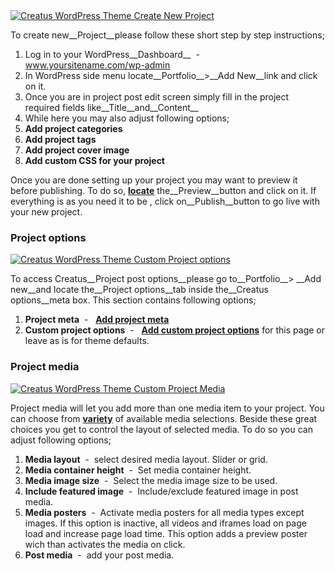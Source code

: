 <div class="thz-lightbox-gallery" markdown="1">


<div class="thz-doc-image max">
<a class="thz-lightbox mfp-image" href="../../docs-media/add-project.jpg" data-mfp-title="Creatus WordPress Theme Create New Project" data-modal-size="large">
	<img src="../../docs-media/add-project.jpg" alt="Creatus WordPress Theme Create New Project" />
</a>
</div>

To create new__Project__please follow these short step by step instructions;

1. Log in to your WordPress__Dashboard__&nbsp; - &nbsp; www.yoursitename.com/wp-admin
2. In WordPress side menu locate__Portfolio__>__Add New__link and click on it.
3. Once you are in project post edit screen simply fill in the project required fields like__Title__and__Content__
4. While here you may also adjust following options;
 1. __Add project categories__
 1. __Add project tags__
 1. __Add project cover image__
 1. __Add custom CSS for your project__
 

Once you are done setting up your project you may want to preview it before publishing. To do so, <a class="thz-lightbox mfp-image" href="../../docs-media/preview-publish-post.jpg" data-mfp-title="Creatus WordPress Theme Preview and publish event" data-modal-size="large">__locate__</a>  the__Preview__button and click on it. If everything is as you need it to be , click on__Publish__button to go live with your new project.

 
### Project options
<div class="thz-doc-image max">
<a class="thz-lightbox mfp-image" href="../../docs-media/project-options-1.jpg" data-mfp-title="Creatus WordPress Theme Custom Project options" data-modal-size="large">
	<img src="../../docs-media/project-options-1.jpg" alt="Creatus WordPress Theme Custom Project options" />
</a>
</div>

<div id="search" markdown="1">

To access Creatus__Project post options__please go to__Portfolio__> __Add new__and locate the__Project options__tab inside the__Creatus options__meta box. This section contains following options;


1. __Project meta__&nbsp; - &nbsp; <a class="thz-lightbox mfp-image" href="../../docs-media/project-options-meta.jpg" data-mfp-title="Creatus WordPress Theme Project meta options" data-modal-size="large">__Add project meta__</a>
1. __Custom project options__&nbsp; - &nbsp; <a class="thz-lightbox mfp-image" href="../../docs-media/project-options-2.jpg" data-mfp-title="Creatus WordPress Theme Custom Project options" data-modal-size="large">__Add custom project options__</a> for this page or leave as is for theme defaults.
</div>



### Project media

<div class="thz-doc-image max">
<a class="thz-lightbox mfp-image" href="../../docs-media/project-media.jpg" data-mfp-title="Creatus WordPress Theme Custom Project Media" data-modal-size="large">
	<img src="../../docs-media/project-media.jpg" alt="Creatus WordPress Theme Custom Project Media" />
</a>
</div>


Project media will let you add more than one media item to your project. You can choose from <a class="thz-lightbox mfp-image" href="../../docs-media/post-media-popup.jpg" data-mfp-title="Creatus WordPress Theme Project media popup" data-modal-size="large">__variety__</a> of available media selections. Beside these great choices you get to control the layout of selected media. To do so you can adjust following options;


1. __Media layout__&nbsp; -&nbsp; select desired media layout. Slider or grid.
1. __Media container height__&nbsp; -&nbsp; Set media container height.
1. __Media image size__&nbsp; -&nbsp; Select the media image size to be used.
1. __Include featured image__&nbsp; -&nbsp; Include/exclude featured image in post media.
1. __Media posters__&nbsp; -&nbsp; Activate media posters for all media types except images. If this option is inactive, all videos and iframes load on page load and increase page load time. This option adds a preview poster wich than activates the media on click.
1. __Post media__&nbsp; -&nbsp; add your post media.



</div>